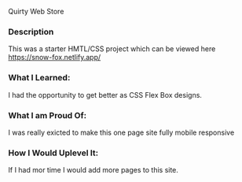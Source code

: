 Quirty Web Store

### Description

This was a starter HMTL/CSS project which can be viewed here https://snow-fox.netlify.app/

### What I Learned:

I had the opportunity to get better as CSS Flex Box designs.

### What I am Proud Of:

I was really exicted to make this one page site fully mobile responsive

### How I Would Uplevel It:

If I had mor time I would add more pages to this site.
